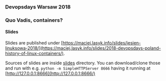 ### Devopsdays Warsaw 2018

### Quo Vadis, containers?

#### Slides

Slides are published under [https://maciej.lasyk.info/slides/jesien-linuksowa-2018/](https://maciej.lasyk.info/slides/2018-devopsdays-poland-history-of-linux-containers/).

Sources of slides are inside [slides](slides/) directory. You can download/clone 
those and run with e.g. `python -m SimpleHTTPServer 8666` having it running 
at [http://127.0.0.1:8666](http://127.0.0.1:8666/)
